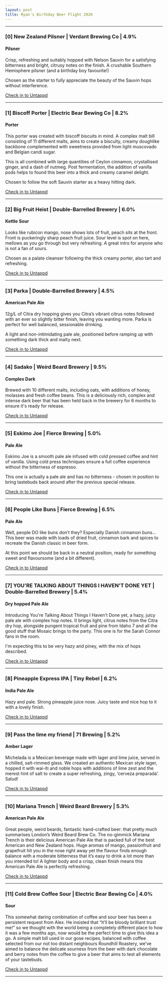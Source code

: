 ```yaml
---
layout: post
title: Ryan's Birthday Beer Flight 2020
---
```



---
### [0] New Zealand Pilsner | Verdant Brewing Co | 4.9%
#### Pilsner
Crisp, refreshing and suitably hopped with Nelson Sauvin for a satisfying bitterness and bright, citrusy notes on the finish. A crushable Southern Hemisphere pilsner (and a birthday boy favourite!)

Chosen as the starter to fully appreciate the beauty of the Sauvin hops without interference.

[Check in to Untappd](http://untp.beer/2VjVy)

****

### [1] Biscoff Porter | Electric Bear Bewing Co | 8.2%
#### Porter
This porter was created with biscoff biscuits in mind. A complex malt bill consisting of 11 different malts, aims to create a biscuity, creamy doughlike backbone complemented with sweetness provided from light muscovado and Belgian candi sugar.

This is all combined with large quantities of Ceylon cinnamon, crystallised ginger, and a dash of nutmeg. Post fermentation, the addition of vanilla pods helps to found this beer into a thick and creamy caramel delight.

Chosen to follow the soft Sauvin starter as a heavy hitting dark.

[Check in to Untappd](https://untappd.com/b/electric-bear-brewing-co-you-know-what-they-say-about-assumption/3811043)

****

### [2] Big Fruit Heist | Double-Barrelled Brewery | 6.0%
#### Kettle Sour
Looks like rubicon mango, nose shows lots of fruit, peach sits at the front. Front is puckeringly sharp peach fruit juice. Sour level is spot on here, mellows as you go through but very refreshing. A great intro for anyone who is not a fan of sours.

Chosen as a palate cleanser following the thick creamy porter, also tart and refreshing.

[Check in to Untappd](https://untappd.com/b/double-barrelled-brewery-the-big-fruit-heist/3705255)

****

### [3] Parka | Double-Barrelled Brewery | 4.5%
#### American Pale Ale
12g/L of Citra dry hopping gives you Citra’s vibrant citrus notes followed with an ever so slightly bitter finish, leaving you wanting more.
Parka is perfect for well balanced, sessionable drinking.

A light and non-intimidating pale ale, positioned before ramping up with something dark thick and malty next.

[Check in to Untappd](https://untappd.com/b/double-barrelled-brewery-parka/2851109)

****

### [4] Sadako | Weird Beard Brewery | 9.5%
#### Complex Dark
Brewed with 10 different malts, including oats, with additions of honey, molasses and fresh coffee beans.  This is a deliciously rich, complex and intense dark beer that has been held back in the brewery for 6 months to ensure it's ready for release. 

[Check in to Untappd](https://untappd.com/b/weird-beard-brew-co-sadako/695861)

****

### [5] Eskimo Joe | Fierce Brewing | 5.0%
#### Pale Ale
Eskimo Joe is a smooth pale ale infused with cold pressed coffee and hint of vanilla.  Using cold press techniques ensure a full coffee experience without the
bitterness of espresso.

This one is actually a pale ale and has no bitterness - chosen in position to bring tastebuds back around after the previous special release.

[Check in to Untappd](https://untappd.com/b/fierce-beer-eskimo-joe/1464177)

****

### [6] People Like Buns | Fierce Brewing | 6.5%
#### Pale Ale
Well, people DO like buns don’t they? Especially Danish cinnamon buns... This beer was made with loads of dried fruit, cinnamon bark and spices to recreate the Danish classic in beer form.

At this point we should be back in a neutral position, ready for something sweet and flavoursome (and a bit different).

[Check in to Untappd](https://untappd.com/b/fierce-beer-people-like-buns/2921890)

****

### [7] YOU'RE TALKING ABOUT THINGS I HAVEN'T DONE YET | Double-Barrelled Brewery | 5.4%
#### Dry hopped Pale Ale
Introducing You're Talking About Things I Haven't Done yet, a hazy, juicy pale ale with complex hop notes. It brings light, citrus notes from the Citra dry hop, alongside pungent tropical fruit and pine from Idaho 7 and all the good stuff that Mosaic brings to the party. This one is for the Sarah Connor fans in the room.

I'm expecting this to be very hazy and piney, with the mix of hops described.

[Check in to Untappd](https://untappd.com/b/double-barrelled-brewery-you-re-talking-about-things-i-haven-t-done-yet/3805739)

****

### [8] Pineapple Express IPA | Tiny Rebel | 6.2%
#### India Pale Ale
Hazy and pale. Strong pineapple juice nose. Juicy taste and nice hop to it with a lovely finish.

[Check in to Untappd](https://untappd.com/b/tiny-rebel-brewing-co-pineapple-express-ipa/3388120)

****

### [9] Pass the lime my friend | 71 Brewing | 5.2%
#### Amber Lager
Michelada is a Mexican beverage made with lager and lime juice, served in a chilled, salt-rimmed glass. We created an authentic Mexican style lager, hopped it with wai-iti and noble hops with additions of lime zest and the merest hint of salt to create a super refreshing, zingy, ‘cerveza preparada’. Salud!

[Check in to Untappd](https://untappd.com/b/71-brewing-pass-the-lime-my-firend/3649009)

****

### [10] Mariana Trench | Weird Beard Brewery | 5.3%
#### American Pale Ale
Great people, weird beards, fantastic hand-crafted beer: that pretty much summarises London’s Weird Beard Brew Co. The no-gimmick Mariana Trench is their delicious American Pale Ale that is packed full of the best American and New Zealand hops. Huge aromas of mango, passionfruit and grapefruit hit you in the nose right away yet the flavour finds enough balance with a moderate bitterness that it’s easy to drink a lot more than you intended to! A lighter body and a crisp, clean finish means this American Pale Ale is perfectly refreshing.

[Check in to Untappd](https://untappd.com/b/weird-beard-brew-co-mariana-trench/331239)

****

### [11] Cold Brew Coffee Sour | Electric Bear Bewing Co | 4.0%
#### Sour
This somewhat daring combination of coffee and sour beer has been a persistent request from Alex. He insisted that “it’ll be bloody brilliant trust me!” so we thought with the world being a completely different place to how it was a few months ago, now would be the perfect time to give this idea a go.
A simple malt bill used in our gose recipes, balanced with coffee selected from our not too distant neighbours Roundhill Roastery, we’ve aimed to balance the delicate sourness from the beer with dark chocolate and berry notes from the coffee to give a beer that aims to test all elements of your tastebuds.

[Check in to Untappd](https://untappd.com/b/electric-bear-brewing-co-persistence-in-the-form-of-perseverance/3773012)

****

